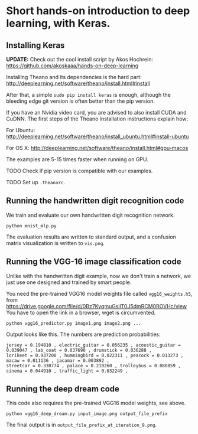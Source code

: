 # Short hands-on introduction to deep learning, with Keras.

## Installing Keras

**UPDATE:** Check out the cool install script by Akos Hochrein:
https://github.com/akoskaaa/hands-on-deep-learning


Installing Theano and its dependencies is the hard part:
http://deeplearning.net/software/theano/install.html#install

After that, a simple
```sudo pip install keras```
is enough, although the bleeding edge git version is often better than the pip version.

If you have an Nvidia video card, you are advised to also install CUDA and CuDNN.
The first steps of the Theano installation instructions explain how:

For Ubuntu:
http://deeplearning.net/software/theano/install_ubuntu.html#install-ubuntu

For OS X:
http://deeplearning.net/software/theano/install.html#gpu-macos

The examples are 5-15 times faster when running on GPU.


TODO Check if pip version is compatible with our examples.

TODO Set up ```.theanorc```.

## Running the handwritten digit recognition code

We train and evaluate our own handwritten digit recognition network.

```python mnist_mlp.py```

The evaluation results are written to standard output, and a confusion matrix
visualization is written to ```vis.png```.

## Running the VGG-16 image classification code

Unlike with the handwritten digit example, now we don't train a network, we just use one
designed and trained by smart people.

You need the pre-trained VGG16 model weights file called ```vgg16_weights.h5```, from
https://drive.google.com/file/d/0Bz7KyqmuGsilT0J5dmRCM0ROVHc/view
You have to open the link in a browser, wget is circumvented.

```python vgg16_predictor.py image1.png image2.png ...```

Output looks like this. The numbers are prediction probabilities:

```
jersey = 0.194810 , electric_guitar = 0.056235 , acoustic_guitar = 0.039047 , lab_coat = 0.037690 , drumstick = 0.036288 ,
lorikeet = 0.937200 , hummingbird = 0.022311 , peacock = 0.013273 , macaw = 0.011136 , jacamar = 0.003892 ,
streetcar = 0.330774 , palace = 0.210260 , trolleybus = 0.080859 , cinema = 0.044910 , traffic_light = 0.032249 ,
```

## Running the deep dream code

This code also requires the pre-trained VGG16 model weights, see above.

```python vgg16_deep_dream.py input_image.png output_file_prefix```

The final output is in ```output_file_prefix_at_iteration_9.png```.
